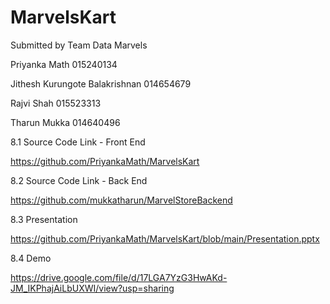# MarvelsKart

Submitted by
Team Data Marvels

   Priyanka Math    015240134
   
   Jithesh Kurungote Balakrishnan    	014654679
   
   Rajvi Shah    015523313
   
   Tharun Mukka     014640496


8.1 Source Code Link - Front End

https://github.com/PriyankaMath/MarvelsKart

8.2 Source Code Link - Back End

https://github.com/mukkatharun/MarvelStoreBackend

8.3 Presentation 

https://github.com/PriyankaMath/MarvelsKart/blob/main/Presentation.pptx

8.4 Demo

https://drive.google.com/file/d/17LGA7YzG3HwAKd-JM_IKPhajAiLbUXWI/view?usp=sharing
